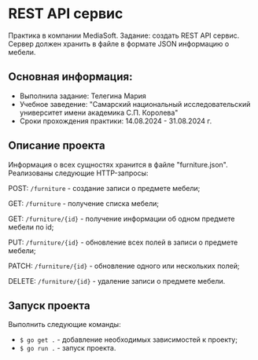 # REST API сервис
Практика в компании MediaSoft.
Задание:  создать REST API сервис. Сервер должен хранить в файле
в формате JSON информацию о мебели.

## Основная информация:
* Выполнила задание: Телегина Мария
* Учебное заведение: "Самарский национальный исследовательский университет имени академика С.П. Королева"
* Сроки прохождения практики: 14.08.2024 - 31.08.2024 г.

## Описание проекта
Информация о всех сущностях хранится в файле "furniture.json".
Реализованы следующие HTTP-запросы:

POST: `/furniture` - создание записи о предмете мебели;

GET: `/furniture` - получение списка мебели;

GET: `/furniture/{id}` - получение информации об одном предмете мебели по id;

PUT: `/furniture/{id}` - обновление всех полей в записи о предмете мебели;

PATCH: `/furniture/{id}` - обновление одного или нескольких полей;

DELETE: `/furniture/{id}` - удаление записи о предмете мебели.

## Запуск проекта
Выполнить следующие команды:
- `$ go get .` - добавление необходимых зависимостей к проекту;
- `$ go run .` - запуск проекта.
